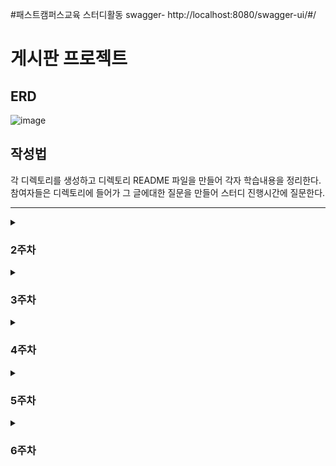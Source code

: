 #패스트캠퍼스교육 스터디활동
swagger- http://localhost:8080/swagger-ui/#/
# 게시판 프로젝트
## ERD 
![image](https://user-images.githubusercontent.com/79129475/209271963-18a01b48-b03c-4115-b60a-0a8dd73ab55a.png)


## 작성법

각 디렉토리를 생성하고 디렉토리 README 파일을 만들어 각자 학습내용을 정리한다. 참여자들은 디렉토리에 들어가 그 글에대한 질문을 만들어 스터디 진행시간에 질문한다.

<hr>

<details>
    <summary><h3>2주차</h3></summary>

- [x] MyBatis, JPA 차이 - 우람
- [x] Spring, SpringBoot 차이 - 영진
- [x] CSR, SSR - 예림
</details>
<details>
    <summary><h3>3주차</h3></summary>


</details>

<details>
    <summary><h3>4주차</h3></summary>


</details>

<details>
    <summary><h3>5주차</h3></summary>


</details>

<details>
    <summary><h3>6주차</h3></summary>

</details>






